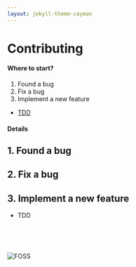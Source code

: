 ```yaml
--- 
layout: jekyll-theme-cayman 
---  
```

# Contributing


#### Where to start?

1. Found a bug
2. Fix a bug
3. Implement a new feature

* [TDD]() 


#### Details
## 1. Found a bug

## 2. Fix a bug

## 3. Implement a new feature


* TDD



<p>&nbsp;</p>
<p>&nbsp;</p>

![FOSS](https://github.com/malike/malike.github.io/blob/master/images/foss.jpg?raw=true)

